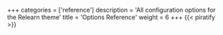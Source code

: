 +++
categories = ['reference']
description = 'All configuration options for the Relearn theme'
title = 'Options Reference'
weight = 6
+++
{{< piratify >}}